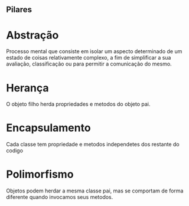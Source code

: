 ## Pilares

# Abstração

Processo mental que consiste em isolar um aspecto determinado de um estado de coisas relativamente complexo, a fim de simplificar a sua avaliação, classificação ou para permitir a comunicação do mesmo.

# Herança

O objeto filho herda propriedades e metodos do objeto pai.

# Encapsulamento

Cada classe tem propriedade e metodos independetes dos restante do codigo

# Polimorfismo

Objetos podem herdar a mesma classe pai, mas se comportam de forma diferente quando invocamos seus metodos.
